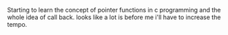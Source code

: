 Starting to learn the concept of pointer functions in c programming and the whole idea of call back. looks like a lot is before me i'll have to increase the tempo.
